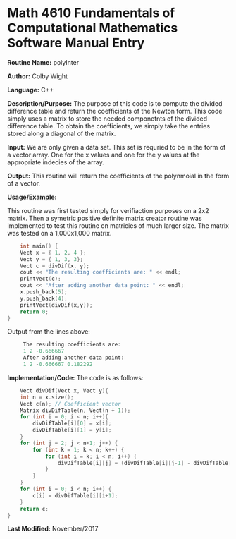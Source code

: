 # Math 4610 Fundamentals of Computational Mathematics Software Manual Entry

**Routine Name:**  polyInter

**Author:** Colby Wight

**Language:** C++

**Description/Purpose:**  The purpose of this code is to compute the divided difference table and return the coefficients of the Newton form. This code simply uses a matrix to store the needed componetnts of the divided difference table. To obtain the coefficients, we simply take the entries stored along a diagonal of the matrix. 

**Input:** We are only given a data set. This set is requried to be in the form of a vector array. One for the x values and one for the y values at the appropriate indecies of the array.

**Output:** This routine will return the coefficients of the polynmoial in the form of a vector. 

**Usage/Example:**

This routine was first tested simply for verifiaction purposes on a 2x2 matrix. Then a symetric positive definite matrix creator routine was implemented to test this routine on matricies of much larger size. The matrix was tested on a 1,000x1,000 matrix.

```C++
    int main() {
    Vect x = { 1, 2, 4 };
    Vect y = { 1, 3, 3};
    Vect c = divDif(x, y);
    cout << "The resulting coefficients are: " << endl;
    printVect(c);
    cout << "After adding another data point: " << endl;
    x.push_back(5);
    y.push_back(4);
    printVect(divDif(x,y));
    return 0;
}
```

Output from the lines above:

```C++
     The resulting coefficients are: 
     1 2 -0.666667 
     After adding another data point: 
     1 2 -0.666667 0.182292 
```

**Implementation/Code:** The code is as follows:
```C++
    Vect divDif(Vect x, Vect y){
    int n = x.size();
    Vect c(n); // Coefficient vector
    Matrix divDifTable(n, Vect(n + 1));
    for (int i = 0; i < n; i++){
        divDifTable[i][0] = x[i];
        divDifTable[i][1] = y[i];
    }
    for (int j = 2; j < n+1; j++) {
        for (int k = 1; k < n; k++) {
            for (int i = k; i < n; i++) {
                divDifTable[i][j] = (divDifTable[i][j-1] - divDifTable[i-1][j-1]) / (divDifTable[i][0] - divDifTable[i-k][0]);
            }
        }
    }
    for (int i = 0; i < n; i++) {
        c[i] = divDifTable[i][i+1];
    }
    return c;
}
```
**Last Modified:** November/2017
